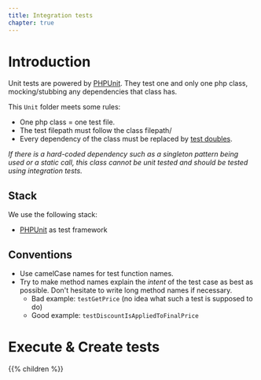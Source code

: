 ```yaml
---
title: Integration tests
chapter: true
---
```


# Introduction

Unit tests are powered by [PHPUnit](https://phpunit.de). They test one and only one php class, mocking/stubbing any dependencies that class has.

This `Unit` folder meets some rules:

- One php class = one test file.
- The test filepath must follow the class filepath/
- Every dependency of the class must be replaced by [test doubles](https://martinfowler.com/articles/mocksArentStubs.html#TheDifferenceBetweenMocksAndStubs).

*If there is a hard-coded dependency such as a singleton pattern being used
or a static call, this class cannot be unit tested and should be tested using
integration tests.*

## Stack

We use the following stack:

* [PHPUnit](https://phpunit.de) as test framework


## Conventions

- Use camelCase names for test function names.
- Try to make method names explain the *intent* of the test case as best as possible. Don't hesitate to write long method names if necessary.
	- Bad example: `testGetPrice` (no idea what such a test is supposed to do)
	- Good example: `testDiscountIsAppliedToFinalPrice`


# Execute & Create tests

{{% children %}}
